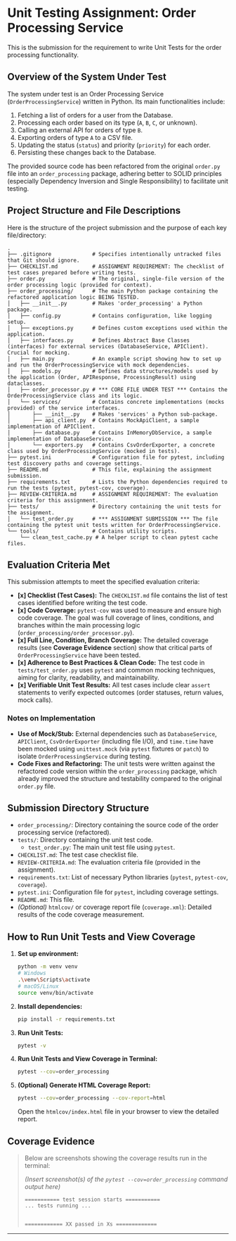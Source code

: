 # Unit Testing Assignment: Order Processing Service

This is the submission for the requirement to write Unit Tests for the order processing functionality.

## Overview of the System Under Test

The system under test is an Order Processing Service (`OrderProcessingService`) written in Python. Its main functionalities include:

1. Fetching a list of orders for a user from the Database.
2. Processing each order based on its type (`A`, `B`, `C`, or unknown).
3. Calling an external API for orders of type `B`.
4. Exporting orders of type `A` to a CSV file.
5. Updating the status (`status`) and priority (`priority`) for each order.
6. Persisting these changes back to the Database.

The provided source code has been refactored from the original `order.py` file into an `order_processing` package, adhering better to SOLID principles (especially Dependency Inversion and Single Responsibility) to facilitate unit testing.

## Project Structure and File Descriptions

Here is the structure of the project submission and the purpose of each key file/directory:

```
.
├── .gitignore             # Specifies intentionally untracked files that Git should ignore.
├── CHECKLIST.md           # ASSIGNMENT REQUIREMENT: The checklist of test cases prepared before writing tests.
├── order.py               # The original, single-file version of the order processing logic (provided for context).
├── order_processing/      # The main Python package containing the refactored application logic BEING TESTED.
│   ├── __init__.py        # Makes 'order_processing' a Python package.
│   ├── config.py          # Contains configuration, like logging setup.
│   ├── exceptions.py      # Defines custom exceptions used within the application.
│   ├── interfaces.py      # Defines Abstract Base Classes (interfaces) for external services (DatabaseService, APIClient). Crucial for mocking.
│   ├── main.py            # An example script showing how to set up and run the OrderProcessingService with mock dependencies.
│   ├── models.py          # Defines data structures/models used by the application (Order, APIResponse, ProcessingResult) using dataclasses.
│   ├── order_processor.py # *** CORE FILE UNDER TEST *** Contains the OrderProcessingService class and its logic.
│   └── services/          # Contains concrete implementations (mocks provided) of the service interfaces.
│       ├── __init__.py    # Makes 'services' a Python sub-package.
│       ├── api_client.py  # Contains MockApiClient, a sample implementation of APIClient.
│       ├── database.py    # Contains InMemoryDbService, a sample implementation of DatabaseService.
│       └── exporters.py   # Contains CsvOrderExporter, a concrete class used by OrderProcessingService (mocked in tests).
├── pytest.ini             # Configuration file for pytest, including test discovery paths and coverage settings.
├── README.md              # This file, explaining the assignment submission.
├── requirements.txt       # Lists the Python dependencies required to run the tests (pytest, pytest-cov, coverage).
├── REVIEW-CRITERIA.md     # ASSIGNMENT REQUIREMENT: The evaluation criteria for this assignment.
├── tests/                 # Directory containing the unit tests for the assignment.
│   └── test_order.py      # *** ASSIGNMENT SUBMISSION *** The file containing the pytest unit tests written for OrderProcessingService.
└── tools/                 # Contains utility scripts.
    └── clean_test_cache.py # A helper script to clean pytest cache files.

```

## Evaluation Criteria Met

This submission attempts to meet the specified evaluation criteria:

* **[x] Checklist (Test Cases):** The `CHECKLIST.md` file contains the list of test cases identified before writing the test code.
* **[x] Code Coverage:** `pytest-cov` was used to measure and ensure high code coverage. The goal was full coverage of lines, conditions, and branches within the main processing logic (`order_processing/order_processor.py`).
* **[x] Full Line, Condition, Branch Coverage:** The detailed coverage results (see **Coverage Evidence** section) show that critical parts of `OrderProcessingService` have been tested.
* **[x] Adherence to Best Practices & Clean Code:** The test code in `tests/test_order.py` uses `pytest` and common mocking techniques, aiming for clarity, readability, and maintainability.
* **[x] Verifiable Unit Test Results:** All test cases include clear `assert` statements to verify expected outcomes (order statuses, return values, mock calls).

### Notes on Implementation

* **Use of Mock/Stub:** External dependencies such as `DatabaseService`, `APIClient`, `CsvOrderExporter` (including file I/O), and `time.time` have been mocked using `unittest.mock` (via `pytest` fixtures or `patch`) to isolate `OrderProcessingService` during testing.
* **Code Fixes and Refactoring:** The unit tests were written against the refactored code version within the `order_processing` package, which already improved the structure and testability compared to the original `order.py` file.

## Submission Directory Structure

* `order_processing/`: Directory containing the source code of the order processing service (refactored).
* `tests/`: Directory containing the unit test code.
  * `test_order.py`: The main unit test file using `pytest`.
* `CHECKLIST.md`: The test case checklist file.
* `REVIEW-CRITERIA.md`: The evaluation criteria file (provided in the assignment).
* `requirements.txt`: List of necessary Python libraries (`pytest`, `pytest-cov`, `coverage`).
* `pytest.ini`: Configuration file for `pytest`, including coverage settings.
* `README.md`: This file.
* *(Optional)* `htmlcov/` or coverage report file (`coverage.xml`): Detailed results of the code coverage measurement.

## How to Run Unit Tests and View Coverage

1. **Set up environment:**

    ```bash
    python -m venv venv
    # Windows
    .\venv\Scripts\activate
    # macOS/Linux
    source venv/bin/activate
    ```

2. **Install dependencies:**

    ```bash
    pip install -r requirements.txt
    ```

3. **Run Unit Tests:**

    ```bash
    pytest -v
    ```

4. **Run Unit Tests and View Coverage in Terminal:**

    ```bash
    pytest --cov=order_processing
    ```

5. **(Optional) Generate HTML Coverage Report:**

    ```bash
    pytest --cov=order_processing --cov-report=html
    ```

    Open the `htmlcov/index.html` file in your browser to view the detailed report.

## Coverage Evidence

> Below are screenshots showing the coverage results run in the terminal:
>
> *(Insert screenshot(s) of the `pytest --cov=order_processing` command output here)*
>
> ```
> =========== test session starts ===========
> ... tests running ...
>
>
> ============ XX passed in Xs =============
> ```
>

---
